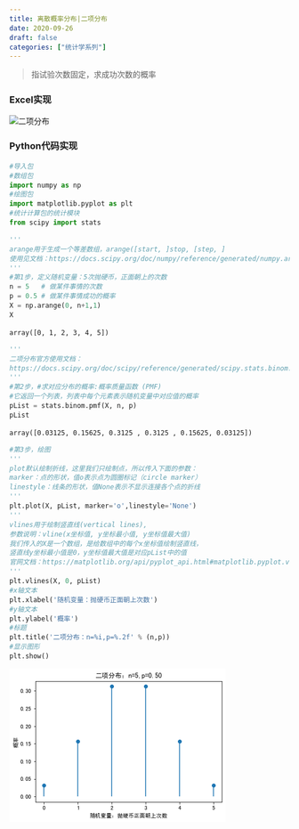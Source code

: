 ```yaml
---
title: 离散概率分布|二项分布
date: 2020-09-26
draft: false
categories: ["统计学系列"]
---
```


>指试验次数固定，求成功次数的概率


### Excel实现

![二项分布](http://note.youdao.com/yws/public/resource/b46878d8f00bd84cc298114293ecb0a4/xmlnote/WEBRESOURCEd051784d18a14ce2f227e7564fa887d4/28689)

### Python代码实现

```python
#导入包
#数组包
import numpy as np
#绘图包
import matplotlib.pyplot as plt
#统计计算包的统计模块
from scipy import stats
```

```python
'''
arange用于生成一个等差数组，arange([start, ]stop, [step, ]
使用见文档：https://docs.scipy.org/doc/numpy/reference/generated/numpy.arange.html
'''
#第1步，定义随机变量：5次抛硬币，正面朝上的次数
n = 5   # 做某件事情的次数
p = 0.5 # 做某件事情成功的概率
X = np.arange(0, n+1,1)
X
```
`array([0, 1, 2, 3, 4, 5])`

```python
'''
二项分布官方使用文档：
https://docs.scipy.org/doc/scipy/reference/generated/scipy.stats.binom.html#scipy.stats.binom
'''
#第2步，#求对应分布的概率:概率质量函数 (PMF)
#它返回一个列表，列表中每个元素表示随机变量中对应值的概率
pList = stats.binom.pmf(X, n, p)
pList
```
`array([0.03125, 0.15625, 0.3125 , 0.3125 , 0.15625, 0.03125])`

```python
#第3步，绘图
'''
plot默认绘制折线，这里我们只绘制点，所以传入下面的参数：
marker：点的形状，值o表示点为圆圈标记（circle marker）
linestyle：线条的形状，值None表示不显示连接各个点的折线
'''
plt.plot(X, pList, marker='o',linestyle='None')
'''
vlines用于绘制竖直线(vertical lines),
参数说明：vline(x坐标值, y坐标最小值, y坐标值最大值)
我们传入的X是一个数组，是给数组中的每个x坐标值绘制竖直线，
竖直线y坐标最小值是0，y坐标值最大值是对应pList中的值
官网文档：https://matplotlib.org/api/pyplot_api.html#matplotlib.pyplot.vlines
'''
plt.vlines(X, 0, pList)
#x轴文本
plt.xlabel('随机变量：抛硬币正面朝上次数')
#y轴文本
plt.ylabel('概率')
#标题
plt.title('二项分布：n=%i,p=%.2f' % (n,p))
#显示图形
plt.show()
```
![二项分布](/images/202009/26/二项分布.png)